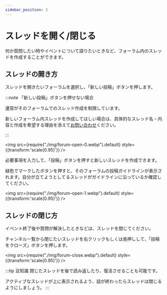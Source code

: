 ```yaml
---
sidebar_position: 3
---
```


# スレッドを開く/閉じる

何か質問したい時やイベントについて語りたいときなど、フォーラム内のスレッドを作成することができます。

## スレッドの開き方

スレッドを開きたいフォーラムを選択し、「新しい投稿」ボタンを押します。

:::note 「新しい投稿」ボタンを押せない場合

運営がそのフォーラムでのスレッド作成を制限しています。

新しいフォーラム内スレッドを作成してほしい場合は、具体的なスレッド名・内容と作成を希望する理由を添えて[お問い合わせ](docs/tutorial-inquiry/inquiry-support.md)ください。

:::

<img src={require("./img/forum-open-0.webp").default} style={{transform:'scale(0.95)'}} />

必要事項を入力して、「投稿」ボタンを押すと新しいスレッドを作成できます。

緑色でマークしたボタンを押すと、そのフォーラムの投稿ガイドラインが表示されます。自分が立てようとしてるスレッドがガイドラインに沿っているか確認してください。

<img src={require("./img/forum-open-1.webp").default} style={{transform:'scale(0.95)'}} />

## スレッドの閉じ方

イベント終了後や質問が解決したときなどは、スレッドを閉じてください。

チャンネル一覧から閉じたいスレッドを右クリックもしくは長押しして、「投稿をクローズ」ボタンを押します。

<img src={require("./img/forum-close.webp").default} style={{transform:'scale(0.95)'}} />

:::tip 豆知識
閉じたスレッドを後で読み返したり、復活させることも可能です。

アクティブなスレッドが上に表示されるよう、話が終わったらスレッドは閉じるようにしましょう。
:::
